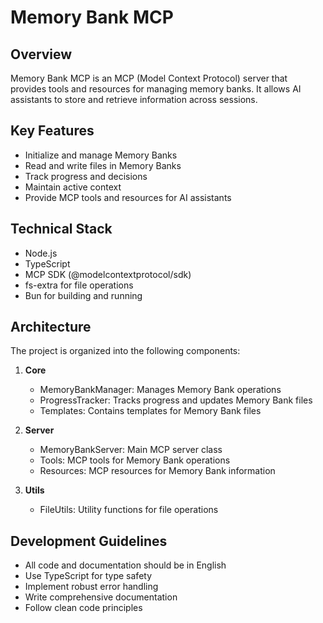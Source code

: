 # Memory Bank MCP

## Overview
Memory Bank MCP is an MCP (Model Context Protocol) server that provides tools and resources for managing memory banks. It allows AI assistants to store and retrieve information across sessions.

## Key Features
- Initialize and manage Memory Banks
- Read and write files in Memory Banks
- Track progress and decisions
- Maintain active context
- Provide MCP tools and resources for AI assistants

## Technical Stack
- Node.js
- TypeScript
- MCP SDK (@modelcontextprotocol/sdk)
- fs-extra for file operations
- Bun for building and running

## Architecture
The project is organized into the following components:

1. **Core**
   - MemoryBankManager: Manages Memory Bank operations
   - ProgressTracker: Tracks progress and updates Memory Bank files
   - Templates: Contains templates for Memory Bank files

2. **Server**
   - MemoryBankServer: Main MCP server class
   - Tools: MCP tools for Memory Bank operations
   - Resources: MCP resources for Memory Bank information

3. **Utils**
   - FileUtils: Utility functions for file operations

## Development Guidelines
- All code and documentation should be in English
- Use TypeScript for type safety
- Implement robust error handling
- Write comprehensive documentation
- Follow clean code principles